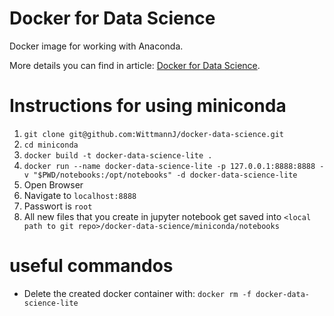 # Docker for Data Science

Docker image for working with Anaconda.

More details you can find in article: [Docker for Data Science](https://medium.com/@evheniybystrov/docker-for-data-science-9c0ce73e8263).

# Instructions for using miniconda

1. ```git clone git@github.com:WittmannJ/docker-data-science.git```
2. ```cd miniconda```
3. ```docker build -t docker-data-science-lite .```
4. ```docker run --name docker-data-science-lite -p 127.0.0.1:8888:8888 -v "$PWD/notebooks:/opt/notebooks" -d docker-data-science-lite```
4. Open Browser
6. Navigate to ```localhost:8888```
7. Passwort is ```root```
8. All new files that you create in jupyter notebook get saved into ```<local path to git repo>/docker-data-science/miniconda/notebooks```

# useful commandos

* Delete the created docker container with: ```docker rm -f docker-data-science-lite```
